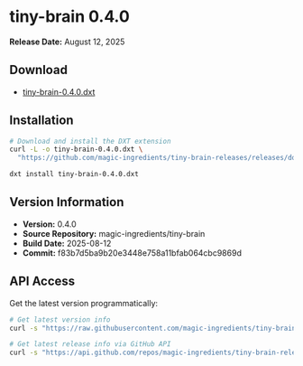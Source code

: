 # tiny-brain 0.4.0

**Release Date:** August 12, 2025

## Download
- [tiny-brain-0.4.0.dxt]()

## Installation
```bash
# Download and install the DXT extension
curl -L -o tiny-brain-0.4.0.dxt \
  "https://github.com/magic-ingredients/tiny-brain-releases/releases/download/v0.4.0/tiny-brain-0.4.0.dxt"

dxt install tiny-brain-0.4.0.dxt
```

## Version Information
- **Version:** 0.4.0
- **Source Repository:** magic-ingredients/tiny-brain
- **Build Date:** 2025-08-12
- **Commit:** f83b7d5ba9b20e3448e758a11bfab064cbc9869d

## API Access
Get the latest version programmatically:
```bash
# Get latest version info
curl -s "https://raw.githubusercontent.com/magic-ingredients/tiny-brain-releases/main/latest/version.json"

# Get latest release info via GitHub API
curl -s "https://api.github.com/repos/magic-ingredients/tiny-brain-releases/releases/latest"
```
